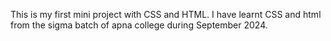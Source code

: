 This is my first mini project with CSS and HTML. 
I have learnt CSS and html from the sigma batch of apna college during September 2024.
